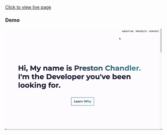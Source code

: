 [Click to view live page](https://pchandler858.github.io/My-Portfolio/)

### Demo

![screen-gif](/assets/demo.gif)
